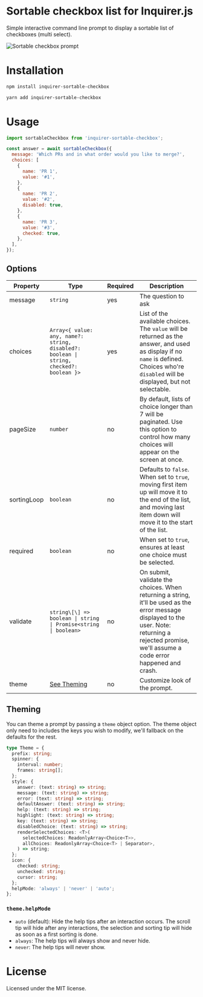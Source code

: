 # Sortable checkbox list for Inquirer.js

Simple interactive command line prompt to display a sortable list of checkboxes (multi select).

![Sortable checkbox prompt](https://github.com/th0r/inquirer-sortable-checkbox/assets/302213/08c0cbef-87fb-40be-ad6a-f07d4e60aff4)

# Installation

```sh
npm install inquirer-sortable-checkbox

yarn add inquirer-sortable-checkbox
```

# Usage

```js
import sortableCheckbox from 'inquirer-sortable-checkbox';

const answer = await sortableCheckbox({
  message: 'Which PRs and in what order would you like to merge?',
  choices: [
    {
      name: 'PR 1',
      value: '#1',
    },
    {
      name: 'PR 2',
      value: '#2',
      disabled: true,
    },
    {
      name: 'PR 3',
      value: '#3',
      checked: true,
    },
  ],
});
```

## Options

| Property    | Type                                                                                    | Required | Description                                                                                                                                                                                           |
|-------------|-----------------------------------------------------------------------------------------|----------|-------------------------------------------------------------------------------------------------------------------------------------------------------------------------------------------------------|
| message     | `string`                                                                                | yes      | The question to ask                                                                                                                                                                                   |
| choices     | `Array<{ value: any, name?: string, disabled?: boolean \| string, checked?: boolean }>` | yes      | List of the available choices. The `value` will be returned as the answer, and used as display if no `name` is defined. Choices who're `disabled` will be displayed, but not selectable.              |
| pageSize    | `number`                                                                                | no       | By default, lists of choice longer than 7 will be paginated. Use this option to control how many choices will appear on the screen at once.                                                           |
| sortingLoop | `boolean`                                                                               | no       | Defaults to `false`. When set to `true`, moving first item up will move it to the end of the list, and moving last item down will move it to the start of the list.                                   |
| required    | `boolean`                                                                               | no       | When set to `true`, ensures at least one choice must be selected.                                                                                                                                     |
| validate    | `string\[\] => boolean \| string \| Promise<string \| boolean>`                         | no       | On submit, validate the choices. When returning a string, it'll be used as the error message displayed to the user. Note: returning a rejected promise, we'll assume a code error happened and crash. |
| theme       | [See Theming](#Theming)                                                                 | no       | Customize look of the prompt.                                                                                                                                                                         |

## Theming

You can theme a prompt by passing a `theme` object option. The theme object only need to includes the keys you wish to modify, we'll fallback on the defaults for the rest.

```ts
type Theme = {
  prefix: string;
  spinner: {
    interval: number;
    frames: string[];
  };
  style: {
    answer: (text: string) => string;
    message: (text: string) => string;
    error: (text: string) => string;
    defaultAnswer: (text: string) => string;
    help: (text: string) => string;
    highlight: (text: string) => string;
    key: (text: string) => string;
    disabledChoice: (text: string) => string;
    renderSelectedChoices: <T>(
      selectedChoices: ReadonlyArray<Choice<T>>,
      allChoices: ReadonlyArray<Choice<T> | Separator>,
    ) => string;
  };
  icon: {
    checked: string;
    unchecked: string;
    cursor: string;
  };
  helpMode: 'always' | 'never' | 'auto';
};
```

### `theme.helpMode`

- `auto` (default): Hide the help tips after an interaction occurs. The scroll tip will hide after any interactions, the selection and sorting tip will hide as soon as a first sorting is done.
- `always`: The help tips will always show and never hide.
- `never`: The help tips will never show.

# License

Licensed under the MIT license.
